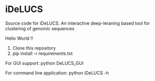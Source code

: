 # iDeLUCS
Source code for iDeLUCS. An interactive deep-leraning based tool for clustering of genomic sequences

Hello World !!

1. Clone this repository
2. pip install -r requirements.txt

For GUI support: python DeLUCS_GUI

For command line application: python iDeLUCS -h
